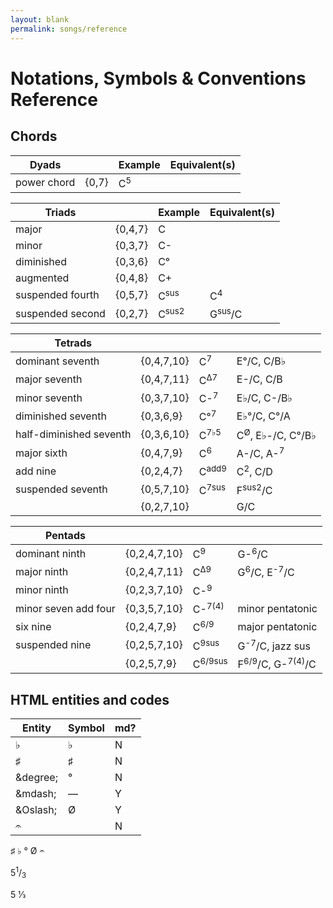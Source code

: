 ```yaml
---
layout: blank
permalink: songs/reference
---
```


Notations, Symbols & Conventions Reference
==========================================

Chords
------

|Dyads              |           |Example    |Equivalent(s)  |
|-------------------|-----------|-----------|---------------|
|power chord        |{0,7}      |C<sup>5</sup>|

|Triads             |           |Example    |Equivalent(s)  |
|-------------------|-----------|-----------|---------------|
|major              |{0,4,7}    |C          |
|minor              |{0,3,7}    |C-         |
|diminished         |{0,3,6}    |C°         |
|augmented          |{0,4,8}    |C+         |
|suspended fourth   |{0,5,7}    |C<sup>sus</sup>|C<sup>4</sup>|
|suspended second   |{0,2,7}    |C<sup>sus2</sup>|G<sup>sus</sup>/C|

|Tetrads            |           |           |               |
|-------------------|-----------|-----------|---------------|
|dominant seventh   |{0,4,7,10} |C<sup>7</sup>|E°/C, C/B♭|
|major seventh      |{0,4,7,11} |C<sup>Δ7</sup>|E-/C, C/B|
|minor seventh      |{0,3,7,10} |C-<sup>7</sup>|E♭/C, C-/B♭|
|diminished seventh |{0,3,6,9}  |C°<sup>7</sup>|E♭°/C, C°/A|
|half-diminished seventh|{0,3,6,10}|C<sup>7♭5</sup>|C<sup>Ø</sup>, E♭-/C, C°/B♭|
|major sixth        |{0,4,7,9}  |C<sup>6</sup>|A-/C, A-<sup>7</sup>|
|add nine           |{0,2,4,7}  |C<sup>add9</sup>|C<sup>2</sup>, C/D|
|suspended seventh  |{0,5,7,10} |C<sup>7sus</sup>|F<sup>sus2</sup>/C|
|                   |{0,2,7,10} |           |G/C|

|Pentads            |           |           |               |
|-------------------|-----------|-----------|---------------|
|dominant ninth     |{0,2,4,7,10}|C<sup>9</sup>|G-<sup>6</sup>/C|
|major ninth        |{0,2,4,7,11}|C<sup>Δ9</sup>|G<sup>6</sup>/C, E<sup>-7</sup>/C|
|minor ninth        |{0,2,3,7,10}|C-<sup>9</sup>|
|minor seven add four|{0,3,5,7,10}|C-<sup>7(4)</sup>|minor pentatonic|
|six nine           |{0,2,4,7,9}|C<sup>6/9</sup>|major pentatonic|
|suspended nine     |{0,2,5,7,10}|C<sup>9sus</sup>|G<sup>-7</sup>/C, jazz sus|
|                   |{0,2,5,7,9} |C<sup>6/9sus</sup>|F<sup>6/9</sup>/C, G-<sup>7(4)</sup>/C|

HTML entities and codes
-----------------------

|Entity         |Symbol|md?|
|---------------|------|---|
|&flat;         |♭     |N  |        
|&sharp;        |♯     |N  |
|&degree;       |°     |N  |
|&amp;mdash;    |&mdash;|Y |
|&amp;Oslash;   |Ø     |Y  |
|&#x1D110;      |      |N  |

<p>
&sharp;
&flat;
&deg;
&Oslash;
&#x1D110;
</p>

<p>5<sup>1</sup>/<sub>3</sub></p>
<p>5 1&#x2044;3</p>

<!--
|   | 2 | 3 | 4 | 5 | 7 |
|---|---|---|---|---|---|
| 2 | 4 | 5 | 6 | 7 | 9 |
| 3 | 5 | 6 | 7 | 8 | 10|
| 4 | 6 | 7 | 8 | 9 | 11|
| 5 | 7 | 8 | 9 | 10|   |
| 7 | 9 | 10| 11|   |   |

{0,2,4}
{0,2,5}
{0,2,6}
{0,2,7}     suspended, 1st inversion
{0,2,9}
{0,3,5}
{0,3,6}     diminished
{0,3,7}     minor
{0,3,8}     major, 1st inversion
{0,3,10}    
{0,4,6}
{0,4,7}     major
{0,4,8}     augmented
{0,4,9}     minor, 1st inversion
{0,4,11}    
{0,5,7}     suspended
{0,5,8}     minor, 2nd inversion
{0,5,9}     major, 2nd inversion
{0,5,10}    suspended, 2nd inversion
{0,7,9}
{0,7,10}    
{0,7,11}    
-->
